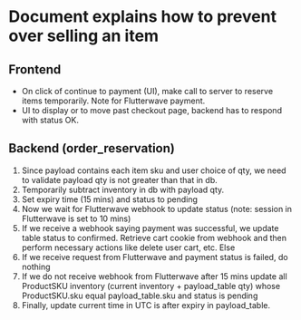 # Document explains how to prevent over selling an item

## Frontend
* On click of continue to payment (UI), make call to server to reserve items temporarily. Note for Flutterwave payment.
* UI to display or to move past checkout page, backend has to respond with status OK.

## Backend (order_reservation)
1. Since payload contains each item sku and user choice of qty, we need to validate payload qty is not greater than
that in db.
2. Temporarily subtract inventory in db with payload qty.
3. Set expiry time (15 mins) and status to pending
4. Now we wait for Flutterwave webhook to update status (note: session in Flutterwave is set to 10 mins)
5. If we receive a webhook saying payment was successful, we update table status to confirmed. Retrieve cart cookie
from webhook and then perform necessary actions like delete user cart, etc. Else
6. If we receive request from Flutterwave and payment status is failed, do nothing
7. If we do not receive webhook from Flutterwave after 15 mins update all ProductSKU inventory
(current inventory + payload_table qty) whose ProductSKU.sku equal payload_table.sku and status is pending 
8. Finally, update current time in UTC is after expiry in payload_table.
